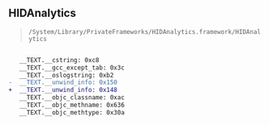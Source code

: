 ## HIDAnalytics

> `/System/Library/PrivateFrameworks/HIDAnalytics.framework/HIDAnalytics`

```diff

   __TEXT.__cstring: 0xc8
   __TEXT.__gcc_except_tab: 0x3c
   __TEXT.__oslogstring: 0xb2
-  __TEXT.__unwind_info: 0x150
+  __TEXT.__unwind_info: 0x148
   __TEXT.__objc_classname: 0xac
   __TEXT.__objc_methname: 0x636
   __TEXT.__objc_methtype: 0x30a

```
